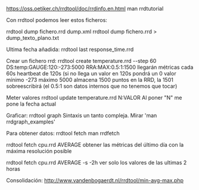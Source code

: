 https://oss.oetiker.ch/rrdtool/doc/rrdinfo.en.html
man rrdtutorial

Con rrdtool podemos leer estos ficheros:

rrdtool dump fichero.rrd dump.xml
rrdtool dump fichero.rrd > dump_texto_plano.txt

Ultima fecha añadida:
rrdtool last response_time.rrd


Crear un fichero rrd:
rrdtool create temperature.rrd --step 60 DS:temp:GAUGE:120:-273:5000 RRA:MAX:0.5:1:1500
  llegarán métricas cada 60s
  heartbeat de 120s (si no llega un valor en 120s pondrá un 0
  valor mínimo -273 máximo 5000
  almacena 1500 puntos en la RRD, la 1501 sobreescribirá (el 0.5:1 son datos internos que no tenemos que tocar)


Meter valores
rrdtool update temperature.rrd N:VALOR
  Al poner "N" me pone la fecha actual


Graficar:
rrdtool graph
  Sintaxis un tanto compleja. Mirar 'man rrdgraph_examples'


Para obtener datos:
rrdtool fetch
  man rrdfetch

rrdtool fetch cpu.rrd AVERAGE
  obtener las métricas del último día con la máxima resolución posible

rrdtool fetch cpu.rrd AVERAGE -s -2h
  ver solo los valores de las ultimas 2 horas

Consolidación:
http://www.vandenbogaerdt.nl/rrdtool/min-avg-max.php
